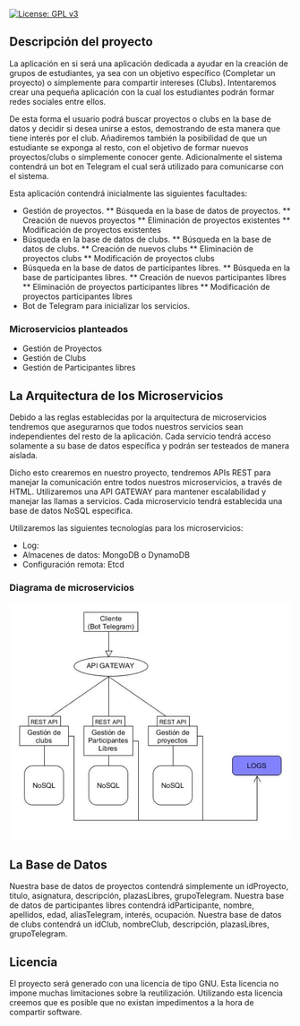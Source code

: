 [![License: GPL v3](https://img.shields.io/badge/License-GPLv3-blue.svg)](https://www.gnu.org/licenses/gpl-3.0)

## Descripción del proyecto

La aplicación en si será una aplicación dedicada a ayudar en la creación de grupos de estudiantes, ya sea con un objetivo específico (Completar un proyecto) o simplemente para compartir intereses (Clubs). Intentaremos crear una pequeña aplicación con la cual los estudiantes podrán formar redes sociales entre ellos.

De esta forma el usuario podrá buscar proyectos o clubs en la base de datos y decidir si desea unirse a estos, demostrando de esta manera que tiene interés por el club. Añadiremos también la posibilidad de que un estudiante se exponga al resto, con el objetivo de formar nuevos proyectos/clubs o simplemente conocer gente. Adicionalmente el sistema contendrá un bot en Telegram el cual será utilizado para comunicarse con el sistema.

Esta aplicación contendrá inicialmente las siguientes facultades:
 * Gestión de proyectos. 
 ** Búsqueda en la base de datos de proyectos.
 ** Creación de nuevos proyectos
 ** Eliminación de proyectos existentes
 ** Modificación de proyectos existentes
 * Búsqueda en la base de datos de clubs.
 ** Búsqueda en la base de datos de clubs.
 ** Creación de nuevos clubs
 ** Eliminación de proyectos clubs
 ** Modificación de proyectos clubs
 * Búsqueda en la base de datos de participantes libres.
 ** Búsqueda en la base de participantes libres.
 ** Creación de nuevos participantes libres
 ** Eliminación de proyectos participantes libres
 ** Modificación de proyectos participantes libres
 * Bot de Telegram para inicializar los servicios.

### Microservicios planteados

 * Gestión de Proyectos
 * Gestión de Clubs
 * Gestión de Participantes libres

## La Arquitectura de los Microservicios

Debido a las reglas establecidas por la arquitectura de microservicios tendremos que asegurarnos que todos nuestros servicios sean independientes del resto de la aplicación. Cada servicio tendrá acceso solamente a su base de datos específica y podrán ser testeados de manera aislada. 

Dicho esto crearemos en nuestro proyecto, tendremos APIs REST para manejar la comunicación entre todos nuestros microservicios, a través de HTML. Utilizaremos una API GATEWAY para mantener escalabilidad y manejar las llamas a servicios. Cada microservicio tendrá establecida una base de datos NoSQL especifica.

Utilizaremos las siguientes tecnologías para los microservicios:
 * Log:
 * Almacenes de datos: MongoDB o DynamoDB
 * Configuración remota: Etcd
 
### Diagrama de microservicios 

![Microservicios]( https://raw.githubusercontent.com/OscarRubioGarcia/CCProyecto/master/docs/Representacion-microservicios-V0.4.jpg )

## La Base de Datos

Nuestra base de datos de proyectos contendrá simplemente un idProyecto, titulo, asignatura, descripción, plazasLibres, grupoTelegram.
Nuestra base de datos de participantes libres contendrá idParticipante, nombre, apellidos, edad, aliasTelegram, interés, ocupación.
Nuestra base de datos de clubs contendrá un idClub, nombreClub, descripción, plazasLibres, grupoTelegram.


## Licencia

El proyecto será generado con una licencia de tipo GNU. Esta licencia no impone muchas limitaciones sobre la reutilización. Utilizando esta licencia creemos que es posible que no existan impedimentos a la hora de compartir software.

